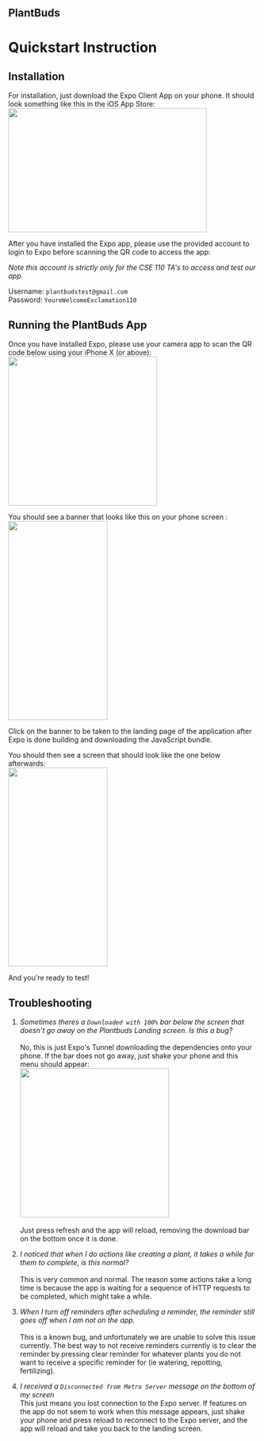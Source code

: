 PlantBuds  
--  
  
# Quickstart Instruction  
  
## Installation  
For installation, just download the Expo Client App on your phone. It should look something like this in the iOS App Store: 
<img src="https://miro.medium.com/max/2400/1*0hyTqJ_7z9rvXE9qFdcAEg.png" width="400" height="250"/>  
  
After you have installed the Expo app, please use the provided account to login to Expo before scanning the QR code to access the app:  
  
*Note this account is strictly only for the CSE 110 TA's to access and test our app.*  
  
Username: `plantbudstest@gmail.com`  
Password: `YoureWelcomeExclamation110`  
  
## Running the PlantBuds App  
  
Once you have installed Expo, please use your camera app to scan the QR code below using your iPhone X (or above):  
<img src="https://i.imgur.com/rxi33b9.png" width="300" height="300"/>  
  
You should see a banner that looks like this on your phone screen :   
<img src="https://i.imgur.com/snMpuD7.jpeg" width="200" height="400"/>  
  
Click on the banner to be taken to the landing page of the application after Expo is done building and downloading the JavaScript bundle.  
  
You should then see a screen that should look like the one below afterwards:  
<img src="https://i.imgur.com/DunqwMN.jpeg"  width="200" height="400"/>  
  
And you're ready to test!  
  
## Troubleshooting  
1. *Sometimes theres a `Downloaded with 100%` bar below the screen that doesn't go away on the Plantbuds Landing screen. Is this a bug?*<br/>  
No, this is just Expo's Tunnel downloading the dependencies onto your phone. If the bar does not go away, just shake your phone and this menu should appear: <br/>
<img src="https://docs.expo.io/static/images/developer-menu.png" width="300"> <br/>  
Just press refresh and the app will reload, removing the download bar on the bottom once it is done.  <br />  
  
2.  *I noticed that when I do actions like creating a plant, it takes a while for them to complete, is this normal?* <br/>  
 This is very common and normal. The reason some actions take a long time is because the app is waiting  for a sequence of HTTP requests to be completed, which might take a while. <br />  
   
3. *When I turn off reminders after scheduling a reminder, the reminder still goes off when I am not on the app.*<br />  
  This is a known bug, and unfortunately we are unable to solve this issue currently. The best way to not receive reminders currently is to clear the reminder by pressing clear reminder for whatever plants you do not want to receive a specific reminder for (ie watering, repotting, fertilizing).  
  
4. *I received a `Disconnected from Metro Server` message on the bottom of my screen*<br/>
  This just means you lost connection to the Expo server. If features on the app do not seem to work when this message appears, just shake your phone and press reload to reconnect to the Expo server, and the app will reload  and take you back to the landing screen.
